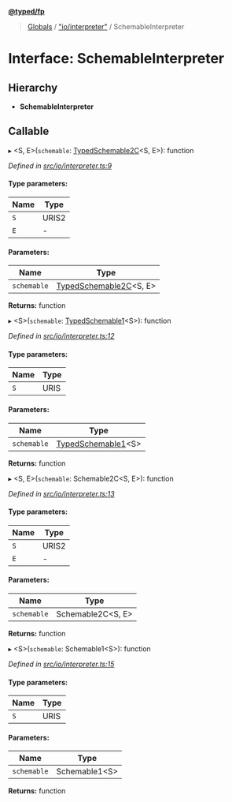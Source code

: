 **[@typed/fp](../README.md)**

> [Globals](../globals.md) / ["io/interpreter"](../modules/_io_interpreter_.md) / SchemableInterpreter

# Interface: SchemableInterpreter

## Hierarchy

* **SchemableInterpreter**

## Callable

▸ \<S, E>(`schemable`: [TypedSchemable2C](_io_typedschemable_.typedschemable2c.md)\<S, E>): function

*Defined in [src/io/interpreter.ts:9](https://github.com/TylorS/typed-fp/blob/f129829/src/io/interpreter.ts#L9)*

#### Type parameters:

Name | Type |
------ | ------ |
`S` | URIS2 |
`E` | - |

#### Parameters:

Name | Type |
------ | ------ |
`schemable` | [TypedSchemable2C](_io_typedschemable_.typedschemable2c.md)\<S, E> |

**Returns:** function

▸ \<S>(`schemable`: [TypedSchemable1](_io_typedschemable_.typedschemable1.md)\<S>): function

*Defined in [src/io/interpreter.ts:12](https://github.com/TylorS/typed-fp/blob/f129829/src/io/interpreter.ts#L12)*

#### Type parameters:

Name | Type |
------ | ------ |
`S` | URIS |

#### Parameters:

Name | Type |
------ | ------ |
`schemable` | [TypedSchemable1](_io_typedschemable_.typedschemable1.md)\<S> |

**Returns:** function

▸ \<S, E>(`schemable`: Schemable2C\<S, E>): function

*Defined in [src/io/interpreter.ts:13](https://github.com/TylorS/typed-fp/blob/f129829/src/io/interpreter.ts#L13)*

#### Type parameters:

Name | Type |
------ | ------ |
`S` | URIS2 |
`E` | - |

#### Parameters:

Name | Type |
------ | ------ |
`schemable` | Schemable2C\<S, E> |

**Returns:** function

▸ \<S>(`schemable`: Schemable1\<S>): function

*Defined in [src/io/interpreter.ts:15](https://github.com/TylorS/typed-fp/blob/f129829/src/io/interpreter.ts#L15)*

#### Type parameters:

Name | Type |
------ | ------ |
`S` | URIS |

#### Parameters:

Name | Type |
------ | ------ |
`schemable` | Schemable1\<S> |

**Returns:** function
